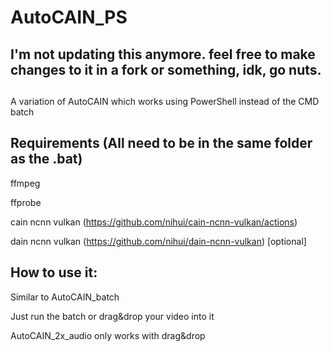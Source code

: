 # AutoCAIN_PS

##
## I'm not updating this anymore. feel free to make changes to it in a fork or something, idk, go nuts.
##

A variation of AutoCAIN which works using PowerShell instead of the CMD batch

## Requirements (All need to be in the same folder as the .bat)

ffmpeg

ffprobe

cain ncnn vulkan (https://github.com/nihui/cain-ncnn-vulkan/actions)

dain ncnn vulkan (https://github.com/nihui/dain-ncnn-vulkan) [optional]

## How to use it:
Similar to AutoCAIN_batch

Just run the batch or drag&drop your video into it

AutoCAIN_2x_audio only works with drag&drop
